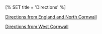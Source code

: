 [% SET title = 'Directions' %]

<a href=directions_north.html>Directions from England and North Cornwall</a>

<a href=directions_west.html>Directions from West Cornwall</a>
